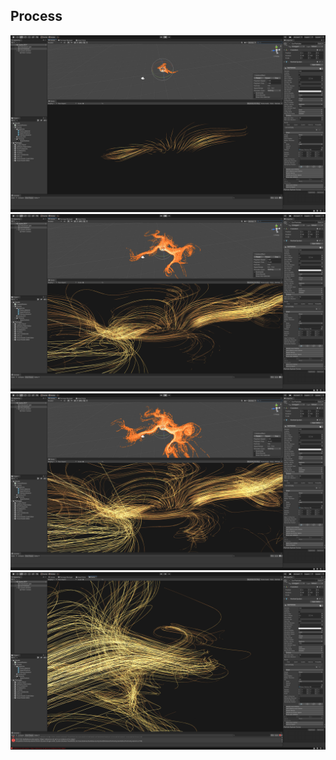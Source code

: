 ## Process

![Link](https://github.com/RichieWallett/Unity-Demos/blob/main/Particles_Curl_02/Screenshots/01_Screenshot_Par-Cur_2020-10-29.png)
![Link](https://github.com/RichieWallett/Unity-Demos/blob/main/Particles_Curl_02/Screenshots/02_Screenshot_Par-Cur_2020-10-29.png)
![Link](https://github.com/RichieWallett/Unity-Demos/blob/main/Particles_Curl_02/Screenshots/03_Screenshot_Par-Cur_2020-10-29.png)
![Link](https://github.com/RichieWallett/Unity-Demos/blob/main/Particles_Curl_02/Screenshots/04_Screenshot_Par-Cur_2020-10-29.png)
